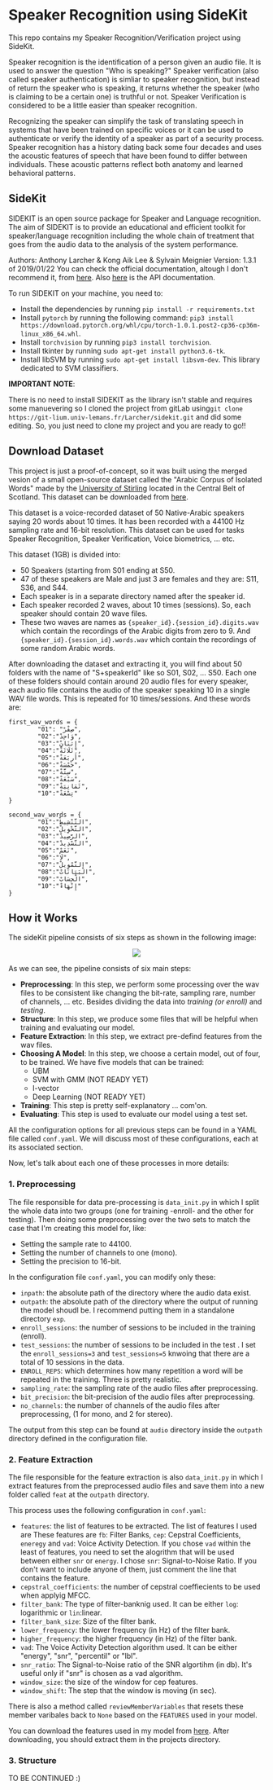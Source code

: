 # Speaker Recognition using SideKit
This repo contains my Speaker Recognition/Verification project using SideKit.

Speaker recognition is the identification of a person given an audio file. It is used to answer the question "Who is speaking?" Speaker verification (also called speaker authentication) is simliar to speaker recognition, but instead of return the speaker who is speaking, it returns whether the speaker (who is claiming to be a certain one) is truthful or not. Speaker Verification is considered to be a little easier than speaker recognition.

Recognizing the speaker can simplify the task of translating speech in systems that have been trained on specific voices or it can be used to authenticate or verify the identity of a speaker as part of a security process. Speaker recognition has a history dating back some four decades and uses the acoustic features of speech that have been found to differ between individuals. These acoustic patterns reflect both anatomy and learned behavioral patterns.

## SideKit
SIDEKIT is an open source package for Speaker and Language recognition. The aim of SIDEKIT is to provide an educational and efficient toolkit for speaker/language recognition including the whole chain of treatment that goes from the audio data to the analysis of the system performance.

Authors:	Anthony Larcher & Kong Aik Lee & Sylvain Meignier
Version:	1.3.1 of 2019/01/22
You can check the official documentation, altough I don't recommend it, from [here](https://projets-lium.univ-lemans.fr/sidekit/). Also [here](https://projets-lium.univ-lemans.fr/sidekit/api/index.html) is the API documentation.


To run SIDEKIT on your machine, you need to:

- Install the dependencies by running `pip install -r requirements.txt`
- Install `pytorch` by running the following command: `pip3 install https://download.pytorch.org/whl/cpu/torch-1.0.1.post2-cp36-cp36m-linux_x86_64.whl`.
- Install `torchvision` by running `pip3 install torchvision`.
- Install tkinter by running `sudo apt-get install python3.6-tk`.
- Install libSVM by running `sudo apt-get install libsvm-dev`. This library dedicated to SVM classifiers.

**IMPORTANT NOTE**:

There is no need to install SIDEKIT as the library isn't stable and requires some manuevering so I cloned the project from gitLab using`git clone https://git-lium.univ-lemans.fr/Larcher/sidekit.git` and did some editing. So, you just need to clone my project and you are ready to go!!

## Download Dataset
This project is just a proof-of-concept, so it was built using the merged vesion of a small open-source dataset called the "Arabic Corpus of Isolated Words" made by the [University of Stirling](http://www.cs.stir.ac.uk/) located in the Central Belt of Scotland. This dataset can be downloaded from [here](https://www.kaggle.com/mohamedanwarvic/merged-arabic-corpus-of-isolated-words). 

This dataset is a voice-recorded dataset of 50 Native-Arabic speakers saying 20 words about 10 times. It has been recorded with a 44100 Hz sampling rate and 16-bit resolution. This dataset can be used for tasks Speaker Recognition, Speaker Verification, Voice biometrics, ... etc.

This dataset (1GB) is divided into:

- 50 Speakers (starting from S01 ending at S50.
- 47 of these speakers are Male and just 3 are females and they are: S11, S36, and S44.
- Each speaker is in a separate directory named after the speaker id.
- Each speaker recorded 2 waves, about 10 times (sessions). So, each speaker should contain 20 wave files.
- These two waves are names as `{speaker_id}.{session_id}.digits.wav` which contain the recordings of the Arabic digits from zero to 9. And `{speaker_id}.{session_id}.words.wav` which contain the recordings of some random Arabic words.

After downloading the dataset and extracting it, you will find about  50 folders with the name of "S+speakerId" like so S01, S02, ... S50. Each one of these folders should contain around 20 audio files for every speaker, each audio file contains the audio of the speaker speaking 10 in a single WAV file words. This is repeated for 10 times/sessions. And these words are:
```
first_wav_words = {
        "01": "صِفْرْ", 
        "02":"وَاحِدْ",
        "03":"إِثنَانِْ",
        "04":"ثَلَاثَةْ",
        "05":"أَربَعَةْ",
        "06":"خَمْسَةْ",
        "07":"سِتَّةْ",
        "08":"سَبْعَةْ",
        "09":"ثَمَانِيَةْ",
        "10":"تِسْعَةْ"
}

second_wav_words = {
        "01":"التَّنْشِيطْ",
        "02":"التَّحْوِيلْ",
        "03":"الرَّصِيدْ",
        "04":"التَّسْدِيدْ",
        "05":"نَعَمْ",
        "06":"لَا",
        "07":"التَّمْوِيلْ",
        "08":"الْبَيَانَاتْ",
        "09":"الْحِسَابْ",
        "10":"إِنْهَاءْ"
}
```

## How it Works
The sideKit pipeline consists of six steps as shown in the following image:

<p align="center">
<img src="http://www.mediafire.com/convkey/cc16/r56t49ybirn455izg.jpg" /> 
</p>

As we can see, the pipeline consists of six main steps:

- **Preprocessing**: In this step, we perform some processing over the wav files to be consistent like changing the bit-rate, sampling rare, number of channels, ... etc. Besides dividing the data into *training (or enroll)* and *testing*.
- **Structure**: In this step, we produce some files that will be helpful when training and evaluating our model.
- **Feature Extraction**: In this step, we extract pre-defind features from the wav files.
- **Choosing A Model**: In this step, we choose a certain model, out of four, to be trained. We have five models that can be trained:
	- UBM
	- SVM with GMM (NOT READY YET)
	- I-vector
	- Deep Learning (NOT READY YET)
- **Training**: This step is pretty self-explanatory ... com'on.
- **Evaluating**: This step is used to evaluate our model using a test set.

All the configuration options for all previous steps can be found in a YAML file called `conf.yaml`. We will discuss most of these configurations, each at its associated section.

Now, let's talk about each one of these processes in more details:

### 1. Preprocessing
The file responsible for data pre-processing is `data_init.py` in which I split the whole data into two groups (one for training -enroll- and the other for testing). Then doing some preprocessing over the two sets to match the case that I'm creating this model for, like: 

- Setting the sample rate to 44100.
- Setting the number of channels to one (mono).
- Setting the precision to 16-bit.

In the configuration file `conf.yaml`, you can modify only these:

- `inpath`: the absolute path of the directory where the audio data exist.
- `outpath`: the absolute path of the directory where the output of running the model shoudl be. I recommend putting them in a standalone directory `exp`.
- `enroll_sessions`: the number of sessions to be included in the training (enroll).
- `test_sessions`: the number of sessions to be included in the test . I set the `enroll_sessions=3` and `test_sessions=5` knwoing that there are a total of 10 sessions in the data.
- `ENROLL_REPS`: which determines how many repetition a word will be repeated in the training. Three is pretty realistic.
- `sampling_rate`: the sampling rate of the audio files after preprocessing.
- `bit_precision`: the bit-precision of the audio files after preprocessing.
- `no_channels`: the number of channels of the audio files after preprocessing, (1 for mono, and 2 for stereo).

The output from this step can be found at `audio` directory inside the `outpath` directory defined in the configuration file.

### 2. Feature Extraction
The file responsible for the feature extraction is also `data_init.py` in which I extract features from the preprocessed audio files and save them into a new folder called `feat` at the `outpath` directory.

This process uses the following configuration in `conf.yaml`:

- `features`: the list of features to be extracted. The list of features I used are These features are `fb`: Filter Banks, `cep`: Cepstral Coefficients, `eneregy` and `vad`: Voice Activity Detection. If you chose `vad` within the least of features, you need to set the alogrithm that will be used between either `snr` or `energy`. I chose `snr`: Signal-to-Noise Ratio. If you don't want to include anyone of them, just comment the line that contains the feature.
- `cepstral_coefficients`: the number of cepstral coeffiecients to be used when applyig MFCC.
- `filter_bank`: The type of filter-banknig used. It can be either `log`: logarithmic or `lin`:linear.
- `filter_bank_size`: Size of the filter bank.
- `lower_frequency`: the lower frequency (in Hz) of the filter bank.
- `higher_frequency`: the higher frequency (in Hz) of the filter bank.
- `vad`: The Voice Activity Detection algorithm used. It can be either "energy", "snr", "percentil" or "lbl".
- `snr_ratio`: The Signal-to-Noise ratio of the SNR algortihm (in db). It's useful only if "snr" is chosen as a vad algorithm.
- `window_size`: the size of the window for cep features.
- `window_shift`: The step that the window is moving (in sec).

There is also a method called `reviewMemberVariables` that resets these member varibales back to `None` based on the `FEATURES` used in your model.

You can download the features used in my model from [here](http://www.mediafire.com/file/03o7i80o7a2taza/feat.zip/file). After downloading, you should extract them in the projects directory.

### 3. Structure









TO BE CONTINUED :)